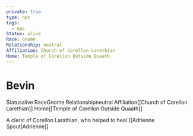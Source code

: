 ```yaml
---
private: true
type: npc
tags:
  - npc
Status: alive
Race: Gnome
Relationship: neutral
Affiliation: Church of Corellon Larethian
Home: Temple of Corellon Outside Quaath
---
```


# Bevin

<span class="dataview inline-field"><span class="inline-field-key">Status</span><span class="inline-field-value">alive</span></span>
<span class="dataview inline-field"><span class="inline-field-key">Race</span><span class="inline-field-value">Gnome</span></span>
<span class="dataview inline-field"><span class="inline-field-key">Relationship</span><span class="inline-field-value">neutral</span></span>
<span class="dataview inline-field"><span class="inline-field-key">Affiliation</span><span class="inline-field-value">[[Church of Corellon Larethian]]</span></span>
<span class="dataview inline-field"><span class="inline-field-key">Home</span><span class="inline-field-value">[[Temple of Corellon Outside Quaath]]</span></span>

A cleric of Corellon Larathian, who helped to heal [[Adrienne Spout|Adrienne]]
